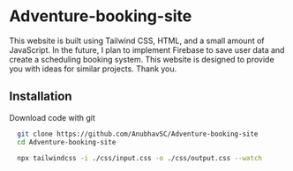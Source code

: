 
# Adventure-booking-site

This website is built using Tailwind CSS, HTML, and a small amount of JavaScript. In the future, I plan to implement Firebase to save user data and create a scheduling booking system. This website is designed to provide you with ideas for similar projects. Thank you. 

## Installation

Download code with git

```bash
  git clone https://github.com/AnubhavSC/Adventure-booking-site
  cd Adventure-booking-site

  npx tailwindcss -i ./css/input.css -o ./css/output.css --watch 
```
    